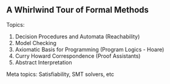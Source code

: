 A Whirlwind Tour of Formal Methods
----------------------------------

Topics:

1. Decision Procedures and Automata (Reachability)
2. Model Checking
3. Axiomatic Basis for Programming (Program Logics - Hoare)
4. Curry Howard Correspondence (Proof Assistants)
5. Abstract Interpretation

Meta topics:
 Satisfiability, SMT solvers, etc
